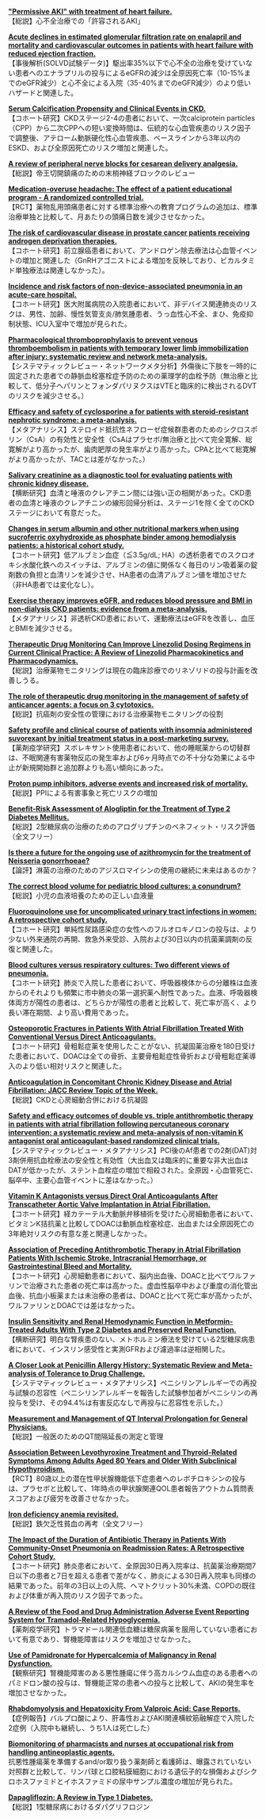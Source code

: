 [**"Permissive AKI" with treatment of heart failure.**](https://www.ncbi.nlm.nih.gov/pubmed/31648696)  
【総説】心不全治療での「許容されるAKI」

[**Acute declines in estimated glomerular filtration rate on enalapril and mortality and cardiovascular outcomes in patients with heart failure with reduced ejection fraction.**](https://www.ncbi.nlm.nih.gov/pubmed/31420191)  
‪【事後解析(SOLVD試験データ)】駆出率35%以下で心不全の治療を受けていない患者へのエナラプリルの投与によるeGFRの減少は全原因死亡率（10-15%までのeGFR減少）と心不全による入院（35-40%までのeGFR減少）のより低いハザードと関連した。‬

[**Serum Calcification Propensity and Clinical Events in CKD.**](https://www.ncbi.nlm.nih.gov/pubmed/31658949)  
‪【コホート研究】CKDステージ2-4の患者において、一次calciprotein particles（CPP）から二次CPPへの短い変換時間は、伝統的な心血管疾患のリスク因子で調整後、アテローム動脈硬化性心血管疾患、ベースラインから3年以内のESKD、および全原因死亡のリスク増加と関連した。‬

[**A review of peripheral nerve blocks for cesarean delivery analgesia.**](https://www.ncbi.nlm.nih.gov/pubmed/31653797)  
‪【総説】帝王切開鎮痛のための末梢神経ブロックのレビュー‬

[**Medication-overuse headache: The effect of a patient educational program - A randomized controlled trial.**](https://www.ncbi.nlm.nih.gov/pubmed/31661579)  
‪【RCT】薬物乱用頭痛患者に対する標準治療への教育プログラムの追加は、標準治療単独と比較して、月あたりの頭痛日数を減少させなかった。‬

[**The risk of cardiovascular disease in prostate cancer patients receiving androgen deprivation therapies.**](https://www.ncbi.nlm.nih.gov/pubmed/31651660)  
‪【コホート研究】前立腺癌患者において、アンドロゲン除去療法は心血管イベントの増加と関連した（GnRHアゴニストによる増加を反映しており、ビカルタミド単独療法は関連しなかった）。‬

[**Incidence and risk factors of non-device-associated pneumonia in an acute-care hospital.**](https://www.ncbi.nlm.nih.gov/pubmed/31658914)  
‪【コホート研究】医大附属病院の入院患者において、非デバイス関連肺炎のリスクは、男性、加齢、慢性気管支炎/肺気腫患者、うっ血性心不全、まひ、免疫抑制状態、ICU入室中で増加が見られた。‬

[**Pharmacological thromboprophylaxis to prevent venous thromboembolism in patients with temporary lower limb immobilization after injury: systematic review and network meta-analysis.**](https://www.ncbi.nlm.nih.gov/pubmed/31654551)  
‪【システマティックレビュー・ネットワークメタ分析】外傷後に下肢を一時的に固定された患者での静脈血栓塞栓症予防のための薬理学的血栓予防（無治療と比較して、低分子ヘパリンとフォンダパリヌクスはVTEと臨床的に検出されるDVTのリスクを減少させる。）‬

[**Efficacy and safety of cyclosporine a for patients with steroid-resistant nephrotic syndrome: a meta-analysis.**](https://www.ncbi.nlm.nih.gov/pubmed/31646979)  
‪【メタアナリシス】ステロイド抵抗性ネフローゼ症候群患者のためのシクロスポリン（CsA）の有効性と安全性（CsAはプラセボ/無治療と比べて完全寛解、総寛解がより高かったが、歯肉肥厚の発生率がより高かった。CPAと比べて総寛解がより高かったが、TACとは差がなかった。）‬

[**Salivary creatinine as a diagnostic tool for evaluating patients with chronic kidney disease.**](https://www.ncbi.nlm.nih.gov/pubmed/31660882)  
‪【横断研究】血清と唾液のクレアチニン間には強い正の相関があった。CKD患者の血清と唾液のクレアチニンの線形回帰分析は、ステージ1を除く全てのCKDステージにおいて有意だった。‬

[**Changes in serum albumin and other nutritional markers when using sucroferric oxyhydroxide as phosphate binder among hemodialysis patients: a historical cohort study.**](https://www.ncbi.nlm.nih.gov/pubmed/31664928)  
‪【コホート研究】低アルブミン血症（≦3.5g/dL; HA）の透析患者でのスクロオキシ水酸化鉄へのスイッチは、アルブミンの値に関係なく毎日のリン吸着薬の錠剤数の負担と血清リンを減少させ、HA患者の血清アルブミン値を増加させた（非HA患者では変化なし）。‬

[**Exercise therapy improves eGFR, and reduces blood pressure and BMI in non-dialysis CKD patients: evidence from a meta-analysis.**](https://www.ncbi.nlm.nih.gov/pubmed/31664943)  
‪【メタアナリシス】非透析CKD患者において、運動療法はeGFRを改善し、血圧とBMIを減少させる。‬

[**Therapeutic Drug Monitoring Can Improve Linezolid Dosing Regimens in Current Clinical Practice: A Review of Linezolid Pharmacokinetics and Pharmacodynamics.**](https://www.ncbi.nlm.nih.gov/pubmed/31652190)  
【総説】治療薬物モニタリングは現在の臨床診療でのリネゾリドの投与計画を改善しうる。

[**The role of therapeutic drug monitoring in the management of safety of anticancer agents: a focus on 3 cytotoxics.**](https://www.ncbi.nlm.nih.gov/pubmed/31478396)  
‪【総説】抗癌剤の安全性の管理における治療薬物モニタリングの役割‬

[**Safety profile and clinical course of patients with insomnia administered suvorexant by initial treatment status in a post-marketing survey.**](https://www.ncbi.nlm.nih.gov/pubmed/31478753)  
‪【薬剤疫学研究】スボレキサント使用患者において、他の睡眠薬からの切替群は、不眠関連有害薬物反応の発生率および6ヶ月時点での不十分な効果による中止が新規開始群と追加群よりも高い傾向にあった。‬

[**Proton pump inhibitors, adverse events and increased risk of mortality.**](https://www.ncbi.nlm.nih.gov/pubmed/31498687)  
【総説】PPIによる有害事象と死亡リスクの増加

[**Benefit-Risk Assessment of Alogliptin for the Treatment of Type 2 Diabetes Mellitus.**](https://www.ncbi.nlm.nih.gov/pubmed/31654243)  
【総説】2型糖尿病の治療のためのアログリプチンのベネフィット・リスク評価（全文フリー）

[**Is there a future for the ongoing use of azithromycin for the treatment of Neisseria gonorrhoeae?**](https://www.ncbi.nlm.nih.gov/pubmed/31654792)  
‪【論評】淋菌の治療のためのアジスロマイシンの使用の継続に未来はあるのか？‬

[**The correct blood volume for pediatric blood cultures: a conundrum?**](https://www.ncbi.nlm.nih.gov/pubmed/31654793)  
‪【総説】小児の血液培養のための正しい血液量‬

[**Fluoroquinolone use for uncomplicated urinary tract infections in women: A retrospective cohort study.**](https://www.ncbi.nlm.nih.gov/pubmed/31655215)  
‪【コホート研究】単純性尿路感染症の女性へのフルオロキノロンの投与は、より少ない外来通院の再開、救急外来受診、入院および30日以内の抗菌薬調剤の反復と関連した。‬

[**Blood cultures versus respiratory cultures: Two different views of pneumonia.**](https://www.ncbi.nlm.nih.gov/pubmed/31665249)  
‪【コホート研究】肺炎で入院した患者において、呼吸器検体からの分離株は血液からのそれよりも頻繁に市中肺炎の第一選択薬へ耐性であった。血液、呼吸器検体両方が陽性の患者は、どちらかが陽性の患者と比較して、死亡率が高く、より長い滞在期間、より高い費用であった。‬

[**Osteoporotic Fractures in Patients With Atrial Fibrillation Treated With Conventional Versus Direct Anticoagulants.**](https://www.ncbi.nlm.nih.gov/pubmed/31648707)  
‪【コホート研究】骨粗鬆症薬を使用したことがない、抗凝固薬治療を180日受けた患者において、DOACは全ての骨折、主要骨粗鬆症性骨折および骨粗鬆症薬導入のより低い相対リスクと関連した。‬

[**Anticoagulation in Concomitant Chronic Kidney Disease and Atrial Fibrillation: JACC Review Topic of the Week.**](https://www.ncbi.nlm.nih.gov/pubmed/31648714)  
‪【総説】CKDと心房細動合併における抗凝固‬

[**Safety and efficacy outcomes of double vs. triple antithrombotic therapy in patients with atrial fibrillation following percutaneous coronary intervention: a systematic review and meta-analysis of non-vitamin K antagonist oral anticoagulant-based randomized clinical trials.**](https://www.ncbi.nlm.nih.gov/pubmed/31651946)  
‪【システマティックレビュー・メタアナリシス】PCI後のAf患者での2剤(DAT)対3剤併用抗血栓療法の安全性と有効性（大出血又は臨床的に重要な非大出血はDATが低かったが、ステント血栓症の増加で相殺された。全原因・心血管死亡、脳卒中、主要心血管イベントに差はなかった。）‬

[**Vitamin K Antagonists versus Direct Oral Anticoagulants After Transcatheter Aortic Valve Implantation in Atrial Fibrillation.**](https://www.ncbi.nlm.nih.gov/pubmed/31665260)  
‪【コホート研究】経カテーテル大動脈弁移植術を受けた心房細動患者において、ビタミンK拮抗薬と比較してDOACは動脈血栓塞栓症、出血または全原因死亡の3年絶対リスクの有意な差と関連しなかった。‬

[**Association of Preceding Antithrombotic Therapy in Atrial Fibrillation Patients With Ischemic Stroke, Intracranial Hemorrhage, or Gastrointestinal Bleed and Mortality.**](https://www.ncbi.nlm.nih.gov/pubmed/31665368)  
‪【コホート研究】心房細動患者において、脳内出血後、DOACと比べてワルファリンで治療された患者の死亡率は高かった。虚血性脳卒中および重度の消化管出血後、抗血小板薬または未治療の患者は、DOACと比べて死亡率が高かったが、ワルファリンとDOACでは差はなかった。‬

[**Insulin Sensitivity and Renal Hemodynamic Function in Metformin-Treated Adults With Type 2 Diabetes and Preserved Renal Function.**](https://www.ncbi.nlm.nih.gov/pubmed/31662305)  
‪【横断研究】明白な腎疾患のない、メトホルミン療法を受けている2型糖尿病患者において、インスリン感受性と実測GFRおよび濾過率は逆相関した。‬

[**A Closer Look at Penicillin Allergy History: Systematic Review and Meta-analysis of Tolerance to Drug Challenge.**](https://www.ncbi.nlm.nih.gov/pubmed/31647915)  
‪【システマティックレビュー・メタアナリシス】ペニシリンアレルギーでの再投与試験の忍容性（ペニシリンアレルギーを報告した試験参加者がペニシリンの再投与を受け、その94.4%は有害反応なしで再投与に忍容性を示した。）‬

[**Measurement and Management of QT Interval Prolongation for General Physicians.**](https://www.ncbi.nlm.nih.gov/pubmed/31654357)  
‪【総説】一般医のためのQT間隔延長の測定と管理‬

[**Association Between Levothyroxine Treatment and Thyroid-Related Symptoms Among Adults Aged 80 Years and Older With Subclinical Hypothyroidism.**](https://www.ncbi.nlm.nih.gov/pubmed/31664429)  
‪【RCT】80歳以上の潜在性甲状腺機能低下症患者へのレボチロキシンの投与は、プラセボと比較して、1年時点の甲状腺関連QOL患者報告アウトカム質問表スコアおよび疲労を改善させなかった。‬

[**Iron deficiency anemia revisited.**](https://www.ncbi.nlm.nih.gov/pubmed/31665543)  
‪【総説】鉄欠乏性貧血の再考（全文フリー）‬

[**The Impact of the Duration of Antibiotic Therapy in Patients With Community-Onset Pneumonia on Readmission Rates: A Retrospective Cohort Study.**](https://www.ncbi.nlm.nih.gov/pubmed/31645168)  
‪【コホート研究】肺炎患者において、全原因30日再入院率は、抗菌薬治療期間7日以下の患者と7日を超える患者で差がなく、肺炎による30日再入院率も同様の結果であった。前年の3日以上の入院、ヘマトクリット30%未満、COPDの既往および体重が再入院のリスク因子であった。‬

[**A Review of the Food and Drug Administration Adverse Event Reporting System for Tramadol-Related Hypoglycemia.**](https://www.ncbi.nlm.nih.gov/pubmed/31648533)  
‪【薬剤疫学研究】トラマドール関連低血糖は糖尿病薬を服用していない患者において有意であり、腎機能障害はリスクを増加させなかった。‬

[**Use of Pamidronate for Hypercalcemia of Malignancy in Renal Dysfunction.**](https://www.ncbi.nlm.nih.gov/pubmed/31648595)  
‪【観察研究】腎機能障害のある悪性腫瘍に伴う高カルシウム血症のある患者へのパミドロン酸の投与は、腎機能正常の患者への投与と比較して、AKIの発生率を増加させなかった。‬

[**Rhabdomyolysis and Hepatoxicity From Valproic Acid: Case Reports.**](https://www.ncbi.nlm.nih.gov/pubmed/31658868)  
‪【症例報告】バルプロ酸により、肝毒性およびAKI関連横紋筋融解症で入院した2症例（入院中も継続し、うち1人は死亡した）‬

[**Biomonitoring of pharmacists and nurses at occupational risk from handling antineoplastic agents.**](https://www.ncbi.nlm.nih.gov/pubmed/31663186)  
‪抗悪性腫瘍薬を準備するand/or取り扱う薬剤師と看護師は、曝露されていない対照群と比較して、リンパ球と口腔粘膜細胞における遺伝子的な損傷およびシクロホスファミドとイホスファミドの尿中サンプル濃度の増加が見られた。‬

[**Dapagliflozin: A Review in Type 1 Diabetes.**](https://www.ncbi.nlm.nih.gov/pubmed/31664708)  
‪【総説】1型糖尿病におけるダパグリフロジン‬